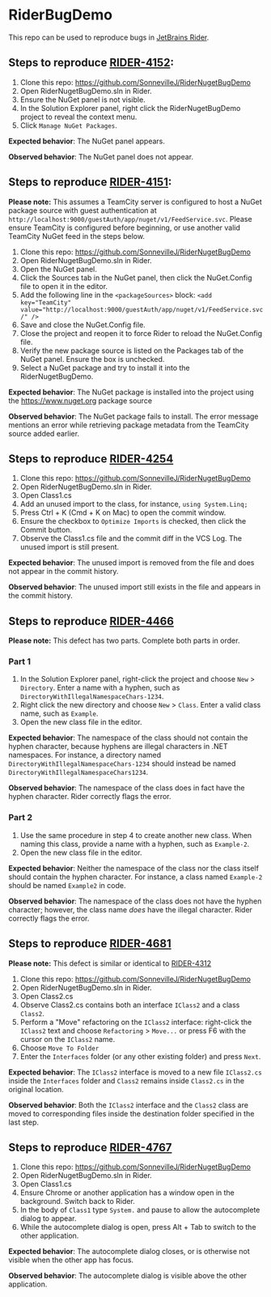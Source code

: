 # RiderBugDemo
This repo can be used to reproduce bugs in [JetBrains Rider](https://www.jetbrains.com/rider).

## Steps to reproduce [RIDER-4152](https://youtrack.jetbrains.com/issue/RIDER-4152):
1. Clone this repo: https://github.com/SonnevilleJ/RiderNugetBugDemo
1. Open RiderNugetBugDemo.sln in Rider.
1. Ensure the NuGet panel is not visible.
1. In the Solution Explorer panel, right click the RiderNugetBugDemo project to reveal the context menu.
1. Click `Manage NuGet Packages`.

**Expected behavior**: The NuGet panel appears.<br>

**Observed behavior**: The NuGet panel does not appear.

## Steps to reproduce [RIDER-4151](https://youtrack.jetbrains.com/issue/RIDER-4151):
**Please note:** This assumes a TeamCity server is configured to host a NuGet package source with guest authentication at `http://localhost:9000/guestAuth/app/nuget/v1/FeedService.svc`. Please ensure TeamCity is configured before beginning, or use another valid TeamCity NuGet feed in the steps below.

1. Clone this repo: https://github.com/SonnevilleJ/RiderNugetBugDemo
1. Open RiderNugetBugDemo.sln in Rider.
1. Open the NuGet panel.
1. Click the Sources tab in the NuGet panel, then click the NuGet.Config file to open it in the editor. 
1. Add the following line in the `<packageSources>` block: `<add key="TeamCity" value="http://localhost:9000/guestAuth/app/nuget/v1/FeedService.svc/" />`
1. Save and close the NuGet.Config file.
1. Close the project and reopen it to force Rider to reload the NuGet.Config file.
1. Verify the new package source is listed on the Packages tab of the NuGet panel. Ensure the box is unchecked.
1. Select a NuGet package and try to install it into the RiderNugetBugDemo.

**Expected behavior**: The NuGet package is installed into the project using the https://www.nuget.org package source<br>

**Observed behavior**: The NuGet package fails to install. The error message mentions an error while retrieving package metadata from the TeamCity source added earlier.

## Steps to reproduce [RIDER-4254](https://youtrack.jetbrains.com/issue/RIDER-4254)
1. Clone this repo: https://github.com/SonnevilleJ/RiderNugetBugDemo
1. Open RiderNugetBugDemo.sln in Rider.
1. Open Class1.cs
1. Add an unused import to the class, for instance, `using System.Linq;`
1. Press Ctrl + K (Cmd + K on Mac) to open the commit window.
1. Ensure the checkbox to `Optimize Imports` is checked, then click the Commit button.
1. Observe the Class1.cs file and the commit diff in the VCS Log. The unused import is still present.

**Expected behavior**: The unused import is removed from the file and does not appear in the commit history.<br>

**Observed behavior**: The unused import still exists in the file and appears in the commit history.

## Steps to reproduce [RIDER-4466](https://youtrack.jetbrains.com/issue/RIDER-4466)
**Please note:** This defect has two parts. Complete both parts in order.

### Part 1
1. In the Solution Explorer panel, right-click the project and choose `New` > `Directory`. Enter a name with a hyphen, such as `DirectoryWithIllegalNamespaceChars-1234`.
1. Right click the new directory and choose `New` > `Class`. Enter a valid class name, such as `Example`.
1. Open the new class file in the editor.

**Expected behavior**: The namespace of the class should not contain the hyphen character, because hyphens are illegal characters in .NET namespaces. For instance, a directory named `DirectoryWithIllegalNamespaceChars-1234` should instead be named `DirectoryWithIllegalNamespaceChars1234`.

**Observed behavior**: The namespace of the class does in fact have the hyphen character. Rider correctly flags the error.

### Part 2
1. Use the same procedure in step 4 to create another new class. When naming this class, provide a name with a hyphen, such as `Example-2`.
1. Open the new class file in the editor.

**Expected behavior**: Neither the namespace of the class nor the class itself should contain the hyphen character. For instance, a class named `Example-2` should be named `Example2` in code.

**Observed behavior**: The namespace of the class does not have the hyphen character; however, the class name *does* have the illegal character. Rider correctly flags the error.

## Steps to reproduce [RIDER-4681](https://youtrack.jetbrains.com/issue/RIDER-4681)
**Please note:** This defect is similar or identical to [RIDER-4312](https://youtrack.jetbrains.com/issue/RIDER-4312)

1. Clone this repo: https://github.com/SonnevilleJ/RiderNugetBugDemo
1. Open RiderNugetBugDemo.sln in Rider.
1. Open Class2.cs
1. Observe Class2.cs contains both an interface `IClass2` and a class `Class2`.
1. Perform a "Move" refactoring on the `IClass2` interface: right-click the `IClass2` text and choose `Refactoring` > `Move...` or press F6 with the cursor on the `IClass2` name.
1. Choose `Move To Folder`
1. Enter the `Interfaces` folder (or any other existing folder) and press `Next`.

**Expected behavior**: The `IClass2` interface is moved to a new file `IClass2.cs` inside the `Interfaces` folder and `Class2` remains inside `Class2.cs` in the original location.

**Observed behavior**: Both the `IClass2` interface and the `Class2` class are moved to corresponding files inside the destination folder specified in the last step.

## Steps to reproduce [RIDER-4767](https://youtrack.jetbrains.com/issue/RIDER-4767)
1. Clone this repo: https://github.com/SonnevilleJ/RiderNugetBugDemo
1. Open RiderNugetBugDemo.sln in Rider.
1. Open Class1.cs
1. Ensure Chrome or another application has a window open in the background. Switch back to Rider.
1. In the body of `Class1` type `System.` and pause to allow the autocomplete dialog to appear.
1. While the autocomplete dialog is open, press Alt + Tab to switch to the other application.

**Expected behavior**: The autocomplete dialog closes, or is otherwise not visible when the other app has focus.

**Observed behavior**: The autocomplete dialog is visible above the other application.
